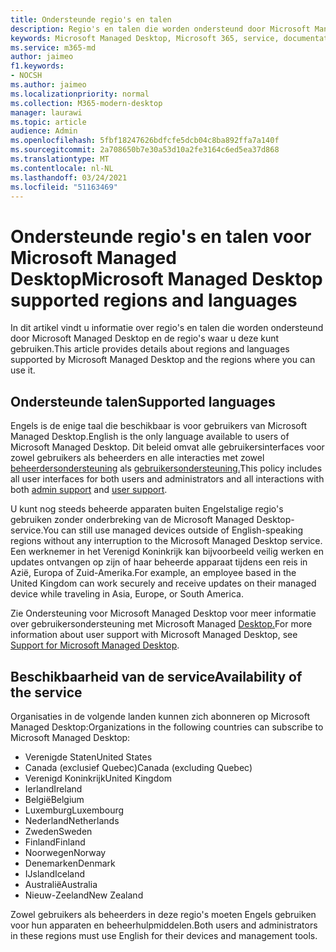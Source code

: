```yaml
---
title: Ondersteunde regio's en talen
description: Regio's en talen die worden ondersteund door Microsoft Managed Desktop
keywords: Microsoft Managed Desktop, Microsoft 365, service, documentatie
ms.service: m365-md
author: jaimeo
f1.keywords:
- NOCSH
ms.author: jaimeo
ms.localizationpriority: normal
ms.collection: M365-modern-desktop
manager: laurawi
ms.topic: article
audience: Admin
ms.openlocfilehash: 5fbf18247626bdfcfe5dcb04c8ba892ffa7a140f
ms.sourcegitcommit: 2a708650b7e30a53d10a2fe3164c6ed5ea37d868
ms.translationtype: MT
ms.contentlocale: nl-NL
ms.lasthandoff: 03/24/2021
ms.locfileid: "51163469"
---
```

# <a name="microsoft-managed-desktop-supported-regions-and-languages"></a><span data-ttu-id="c1eb0-104">Ondersteunde regio's en talen voor Microsoft Managed Desktop</span><span class="sxs-lookup"><span data-stu-id="c1eb0-104">Microsoft Managed Desktop supported regions and languages</span></span>

<span data-ttu-id="c1eb0-105">In dit artikel vindt u informatie over regio's en talen die worden ondersteund door Microsoft Managed Desktop en de regio's waar u deze kunt gebruiken.</span><span class="sxs-lookup"><span data-stu-id="c1eb0-105">This article provides details about regions and languages supported by Microsoft Managed Desktop and the regions where you can use it.</span></span>

## <a name="supported-languages"></a><span data-ttu-id="c1eb0-106">Ondersteunde talen</span><span class="sxs-lookup"><span data-stu-id="c1eb0-106">Supported languages</span></span>

<span data-ttu-id="c1eb0-107">Engels is de enige taal die beschikbaar is voor gebruikers van Microsoft Managed Desktop.</span><span class="sxs-lookup"><span data-stu-id="c1eb0-107">English is the only language available to users of Microsoft Managed Desktop.</span></span> <span data-ttu-id="c1eb0-108">Dit beleid omvat alle gebruikersinterfaces voor zowel gebruikers als beheerders en alle interacties met zowel [beheerdersondersteuning](../working-with-managed-desktop/admin-support.md) als [gebruikersondersteuning.](../working-with-managed-desktop/end-user-support.md)</span><span class="sxs-lookup"><span data-stu-id="c1eb0-108">This policy includes all user interfaces for both users and administrators and all interactions with both [admin support](../working-with-managed-desktop/admin-support.md) and [user support](../working-with-managed-desktop/end-user-support.md).</span></span>


<span data-ttu-id="c1eb0-109">U kunt nog steeds beheerde apparaten buiten Engelstalige regio's gebruiken zonder onderbreking van de Microsoft Managed Desktop-service.</span><span class="sxs-lookup"><span data-stu-id="c1eb0-109">You can still use managed devices outside of English-speaking regions without any interruption to the Microsoft Managed Desktop service.</span></span> <span data-ttu-id="c1eb0-110">Een werknemer in het Verenigd Koninkrijk kan bijvoorbeeld veilig werken en updates ontvangen op zijn of haar beheerde apparaat tijdens een reis in Azië, Europa of Zuid-Amerika.</span><span class="sxs-lookup"><span data-stu-id="c1eb0-110">For example, an employee based in the United Kingdom can work securely and receive updates on their managed device while traveling in Asia, Europe, or South America.</span></span> 

<span data-ttu-id="c1eb0-111">Zie Ondersteuning voor Microsoft Managed Desktop voor meer informatie over gebruikersondersteuning met Microsoft Managed [Desktop.](./support.md)</span><span class="sxs-lookup"><span data-stu-id="c1eb0-111">For more information about user support with Microsoft Managed Desktop, see [Support for Microsoft Managed Desktop](./support.md).</span></span>

## <a name="availability-of-the-service"></a><span data-ttu-id="c1eb0-112">Beschikbaarheid van de service</span><span class="sxs-lookup"><span data-stu-id="c1eb0-112">Availability of the service</span></span>

<span data-ttu-id="c1eb0-113">Organisaties in de volgende landen kunnen zich abonneren op Microsoft Managed Desktop:</span><span class="sxs-lookup"><span data-stu-id="c1eb0-113">Organizations in the following countries can subscribe to Microsoft Managed Desktop:</span></span>

- <span data-ttu-id="c1eb0-114">Verenigde Staten</span><span class="sxs-lookup"><span data-stu-id="c1eb0-114">United States</span></span>
- <span data-ttu-id="c1eb0-115">Canada (exclusief Quebec)</span><span class="sxs-lookup"><span data-stu-id="c1eb0-115">Canada (excluding Quebec)</span></span>
- <span data-ttu-id="c1eb0-116">Verenigd Koninkrijk</span><span class="sxs-lookup"><span data-stu-id="c1eb0-116">United Kingdom</span></span>
- <span data-ttu-id="c1eb0-117">Ierland</span><span class="sxs-lookup"><span data-stu-id="c1eb0-117">Ireland</span></span>
- <span data-ttu-id="c1eb0-118">België</span><span class="sxs-lookup"><span data-stu-id="c1eb0-118">Belgium</span></span>
- <span data-ttu-id="c1eb0-119">Luxemburg</span><span class="sxs-lookup"><span data-stu-id="c1eb0-119">Luxembourg</span></span>
- <span data-ttu-id="c1eb0-120">Nederland</span><span class="sxs-lookup"><span data-stu-id="c1eb0-120">Netherlands</span></span>
- <span data-ttu-id="c1eb0-121">Zweden</span><span class="sxs-lookup"><span data-stu-id="c1eb0-121">Sweden</span></span>
- <span data-ttu-id="c1eb0-122">Finland</span><span class="sxs-lookup"><span data-stu-id="c1eb0-122">Finland</span></span>
- <span data-ttu-id="c1eb0-123">Noorwegen</span><span class="sxs-lookup"><span data-stu-id="c1eb0-123">Norway</span></span>
- <span data-ttu-id="c1eb0-124">Denemarken</span><span class="sxs-lookup"><span data-stu-id="c1eb0-124">Denmark</span></span>
- <span data-ttu-id="c1eb0-125">IJsland</span><span class="sxs-lookup"><span data-stu-id="c1eb0-125">Iceland</span></span>
- <span data-ttu-id="c1eb0-126">Australië</span><span class="sxs-lookup"><span data-stu-id="c1eb0-126">Australia</span></span>
- <span data-ttu-id="c1eb0-127">Nieuw-Zeeland</span><span class="sxs-lookup"><span data-stu-id="c1eb0-127">New Zealand</span></span>

<span data-ttu-id="c1eb0-128">Zowel gebruikers als beheerders in deze regio's moeten Engels gebruiken voor hun apparaten en beheerhulpmiddelen.</span><span class="sxs-lookup"><span data-stu-id="c1eb0-128">Both users and administrators in these regions must use English for their devices and management tools.</span></span>